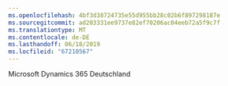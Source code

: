 ```yaml
---
ms.openlocfilehash: 4bf3d38724735e55d955bb28c02b6f897298187e
ms.sourcegitcommit: ad203331ee9737e82ef70206ac04eeb72a5f9c7f
ms.translationtype: MT
ms.contentlocale: de-DE
ms.lasthandoff: 06/18/2019
ms.locfileid: "67210567"
---
```

Microsoft Dynamics 365 Deutschland